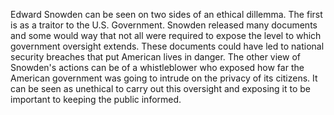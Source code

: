 Edward Snowden can be seen on two sides of an ethical dillemma. The first is as a traitor to the U.S. Government. Snowden released many documents and some would way that not all were required to expose the level to which government oversight extends. These documents could have led to national security breaches that put American lives in danger. The other view of Snowden's actions can be of a whistleblower who exposed how far the American government was going to intrude on the privacy of its citizens. It can be seen as unethical to carry out this oversight and exposing it to be important to keeping the public informed.
